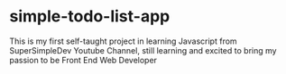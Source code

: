 # simple-todo-list-app
This is my first self-taught project in learning Javascript from SuperSimpleDev Youtube Channel, still learning and excited to bring my passion to be Front End Web Developer

